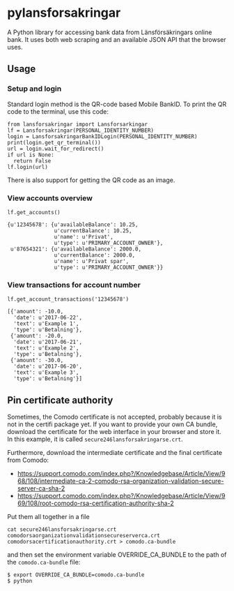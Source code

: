 # pylansforsakringar

A Python library for accessing bank data from Länsförsäkringars online bank. It uses both web scraping and an available JSON API that the browser uses.

## Usage

### Setup and login

Standard login method is the QR-code based Mobile BankID. To print the QR code to the terminal, use this code:

```
from lansforsakringar import Lansforsarkingar
lf = Lansforsakringar(PERSONAL_IDENTITY_NUMBER)
login = LansforsakringarBankIDLogin(PERSONAL_IDENTITY_NUMBER)
print(login.get_qr_terminal())
url = login.wait_for_redirect()
if url is None:
  return False
lf.login(url)
```

There is also support for getting the QR code as an image.


### View accounts overview

```
lf.get_accounts()

{u'12345678': {u'availableBalance': 10.25,
               u'currentBalance': 10.25,
               u'name': u'Privat',
               u'type': u'PRIMARY_ACCOUNT_OWNER'},
 u'87654321': {u'availableBalance': 2000.0,
               u'currentBalance': 2000.0,
               u'name': u'Privat spar',
               u'type': u'PRIMARY_ACCOUNT_OWNER'}}
```

### View transactions for account number

```
lf.get_account_transactions('12345678')

[{'amount': -10.0,
  'date': u'2017-06-22',
  'text': u'Example 1',
  'type': u'Betalning'},
 {'amount': -20.0,
  'date': u'2017-06-21',
  'text': u'Example 2',
  'type': u'Betalning'},
 {'amount': -30.0,
  'date': u'2017-06-20',
  'text': u'Example 3',
  'type': u'Betalning'}]
```

## Pin certificate authority
Sometimes, the Comodo certificate is not accepted, probably because it is not in the certifi package yet. If you want to provide your own CA bundle, download the certificate for the web interface in your browser and store it. In this example, it is called `secure246lansforsakringarse.crt`.

Furthermore, download the intermediate certificate and the final certificate from Comodo:
* https://support.comodo.com/index.php?/Knowledgebase/Article/View/968/108/intermediate-ca-2-comodo-rsa-organization-validation-secure-server-ca-sha-2
* https://support.comodo.com/index.php?/Knowledgebase/Article/View/969/108/root-comodo-rsa-certification-authority-sha-2

Put them all together in a file
```
cat secure246lansforsakringarse.crt comodorsaorganizationvalidationsecureserverca.crt comodorsacertificationauthority.crt > comodo.ca-bundle
```

and then set the environment variable OVERRIDE_CA_BUNDLE to the path of the `comodo.ca-bundle` file:
```
$ export OVERRIDE_CA_BUNDLE=comodo.ca-bundle
$ python
```
